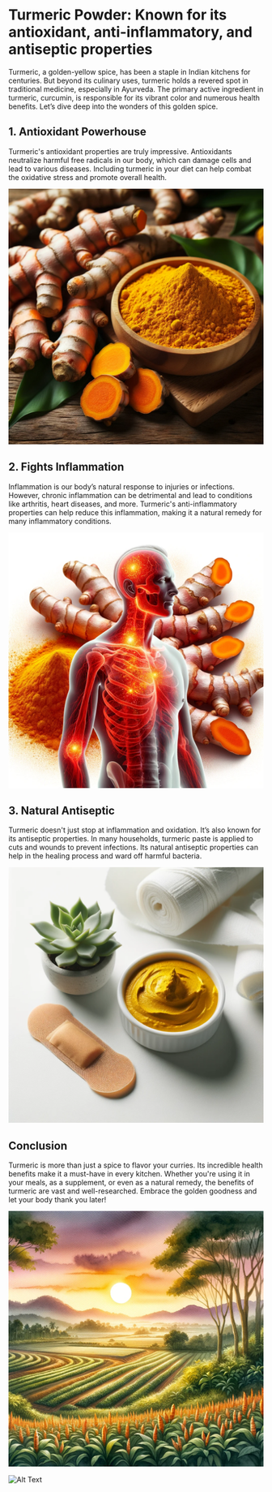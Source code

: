 # Turmeric Powder: Known for its antioxidant, anti-inflammatory, and antiseptic properties

Turmeric, a golden-yellow spice, has been a staple in Indian kitchens for centuries. But beyond its culinary uses, turmeric holds a revered spot in traditional medicine, especially in Ayurveda. The primary active ingredient in turmeric, curcumin, is responsible for its vibrant color and numerous health benefits. Let’s dive deep into the wonders of this golden spice.

## 1. Antioxidant Powerhouse

Turmeric's antioxidant properties are truly impressive. Antioxidants neutralize harmful free radicals in our body, which can damage cells and lead to various diseases. Including turmeric in your diet can help combat the oxidative stress and promote overall health.

![Turmeric roots and powder](./images/blogs/blog_4/first_image.png)

## 2. Fights Inflammation

Inflammation is our body’s natural response to injuries or infections. However, chronic inflammation can be detrimental and lead to conditions like arthritis, heart diseases, and more. Turmeric's anti-inflammatory properties can help reduce this inflammation, making it a natural remedy for many inflammatory conditions.

![Human silhouette with turmeric](./images/blogs/blog_4/two.png)

## 3. Natural Antiseptic

Turmeric doesn't just stop at inflammation and oxidation. It’s also known for its antiseptic properties. In many households, turmeric paste is applied to cuts and wounds to prevent infections. Its natural antiseptic properties can help in the healing process and ward off harmful bacteria.

![Turmeric paste and bandage](./images/blogs/blog_4/three.png)

## Conclusion

Turmeric is more than just a spice to flavor your curries. Its incredible health benefits make it a must-have in every kitchen. Whether you're using it in your meals, as a supplement, or even as a natural remedy, the benefits of turmeric are vast and well-researched. Embrace the golden goodness and let your body thank you later!

![Turmeric fields under setting sun](./images/blogs/blog_4/four.png)

![Alt Text](https://farmtoyoufresh.com/images/logo.png)
